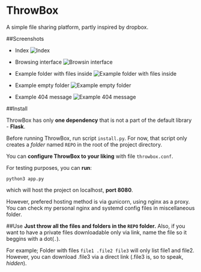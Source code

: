 # ThrowBox
A simple file sharing platform, partly inspired by dropbox.

##Screenshots
* Index
![Index](http://i.imgur.com/4E8Y6Ab.jpg)

* Browsing interface
![Browsin interface](http://i.imgur.com/eio9v5P.jpg)

* Example folder with files inside
![Example folder with files inside](http://i.imgur.com/b4UXXRs.jpg)

* Example empty folder
![Example empty folder](http://i.imgur.com/ZYWkiFn.jpg)

* Example 404 message
![Example 404 message](http://i.imgur.com/Jc4IeDs.jpg)

##Install

ThrowBox has only **one dependency** that is not a part of the default library - **Flask**.

Before running ThrowBox, run script `install.py`.
For now, that script only creates a *folder* named `REPO` in the root of the project directory.

You can **configure ThrowBox to your liking** with file `throwbox.conf`.

For testing purposes, you can **run**: 
```
python3 app.py
```
which will host the project on localhost, **port 8080**.

However, prefered hosting method is via gunicorn, using nginx as a proxy.
You can check my personal nginx and systemd config files in miscellaneous folder.

##Use
**Just throw all the files and folders in the `REPO` folder.**
Also, if you want to have a private files downloadable only via link, name the file so it beggins with a dot(`.`).

For example;
Folder with files `file1 .file2 file3` will only list file1 and file2. However, you can download .file3 via a direct link (.file3 is, so to speak, *hidden*).
